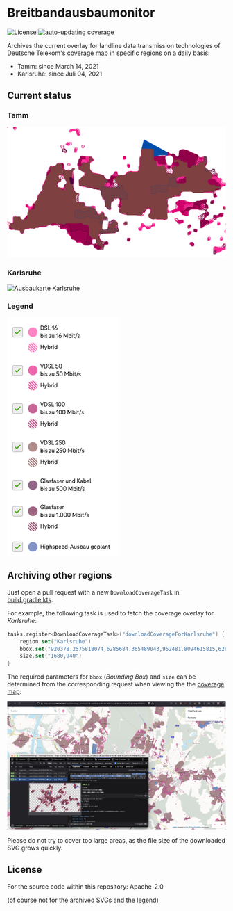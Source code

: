 # Breitbandausbaumonitor
[![License](https://img.shields.io/github/license/chkpnt/Breitbandausbau.svg?label=License)](https://tldrlegal.com/license/apache-license-2.0-(apache-2.0)) 
[![auto-updating coverage](https://github.com/chkpnt/Breitbandausbaumonitor/actions/workflows/update-coverage.yml/badge.svg)](https://github.com/chkpnt/Breitbandausbaumonitor/actions/workflows/update-coverage.yml)

Archives the current overlay for landline data transmission technologies of Deutsche Telekom's [coverage map] in specific regions on a daily basis:

- Tamm: since March 14, 2021
- Karlsruhe: since Juli 04, 2021

## Current status
### Tamm
![Ausbaukarte Tamm](overlays/Tamm/latest.svg)

### Karlsruhe
![Ausbaukarte Karlsruhe](overlays/Karlsruhe/latest.svg)

### Legend
![Legende](.github/images/Telekom-Legende.png)

## Archiving other regions
Just open a pull request with a new `DownloadCoverageTask` in [build.gradle.kts](archiver/build.gradle.kts).

For example, the following task is used to fetch the coverage overlay for _Karlsruhe_:
```kotlin
tasks.register<DownloadCoverageTask>("downloadCoverageForKarlsruhe") {
    region.set("Karlsruhe")
    bbox.set("920378.2575818074,6285684.365489043,952481.8094615815,6267721.663842026")
    size.set("1680,940")
}
```

The required parameters for `bbox` (_Bounding Box_) and `size` can be determined from the corresponding request when viewing the 
the [coverage map]:

![Howto](.github/images/howto.png)

Please do not try to cover too large areas, as the file size of the downloaded SVG grows quickly.

## License

For the source code within this repository: Apache-2.0

(of course not for the archived SVGs and the legend)

[coverage map]: https://t-map.telekom.de/tmap2/coverage_checker/?initLayerGroup=fixedline&initLayerIds=coverage5G,coverageVDSL50,coverageVDSL100,coverageVDSL250,coverageGlasfaser1000,coveragePlanned